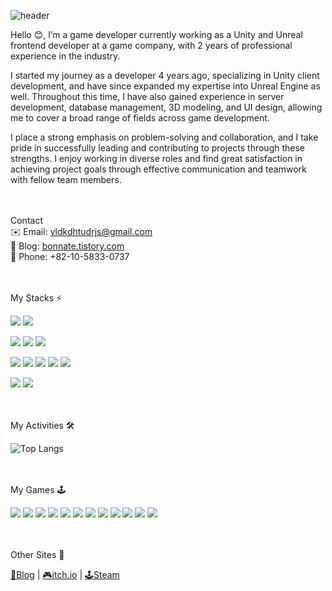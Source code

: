 ![header](https://capsule-render.vercel.app/api?type=waving&color=timeGradient&text=Welcome%20to%20Bonnate's%20Github!👋&animation=twinkling&fontSize=35&fontAlignY=50&fontAlign=50&height=100)

Hello 😊, I’m a game developer currently working as a Unity and Unreal frontend developer at a game company, with 2 years of professional experience in the industry.

I started my journey as a developer 4 years ago, specializing in Unity client development, and have since expanded my expertise into Unreal Engine as well. Throughout this time, I have also gained experience in server development, database management, 3D modeling, and UI design, allowing me to cover a broad range of fields across game development.

I place a strong emphasis on problem-solving and collaboration, and I take pride in successfully leading and contributing to projects through these strengths. I enjoy working in diverse roles and find great satisfaction in achieving project goals through effective communication and teamwork with fellow team members.

</br></br>
Contact  </br>
✉️ Email: vldkdhtudrjs@gmail.com </br>
📝 Blog: [bonnate.tistory.com](https://bonnate.tistory.com) </br>
📱 Phone: +82-10-5833-0737  

</br></br> My Stacks ⚡

<img src="https://img.shields.io/badge/Unity-FFFFFF?style=for-the-badge&logo=unity&logoColor=000000"> <img src="https://img.shields.io/badge/Unreal%20Engine-FFFFFF?style=for-the-badge&logo=Unreal%20Engine&logoColor=000000">

<img src="https://img.shields.io/badge/MySQL-4479A1?style=for-the-badge&logo=MySQL&logoColor=ffffff"> <img src="https://img.shields.io/badge/Linux-FCC624?style=for-the-badge&logo=Linux&logoColor=000000"> <img src="https://img.shields.io/badge/Oracle-F80000?style=for-the-badge&logo=Oracle&logoColor=ffffff">

<img src="https://img.shields.io/badge/C-A8B9CC?style=for-the-badge&logo=C&logoColor=ffffff"> <img src="https://img.shields.io/badge/C++-00599C?style=for-the-badge&logo=C&logoColor=ffffff"> <img src="https://img.shields.io/badge/C%20Sharp-239120?style=for-the-badge&logo=C%20Sharp&logoColor=ffffff"> <img src="https://img.shields.io/badge/Java-d78a2e?style=for-the-badge&logo=CoffeeScript&logoColor=ffffff"> <img src="https://img.shields.io/badge/Python-3776AB?style=for-the-badge&logo=Python&logoColor=ffffff">

<img src="https://img.shields.io/badge/GitHub-181717?style=for-the-badge&logo=GitHub&logoColor=ffffff"> <img src="https://img.shields.io/badge/Sourcetree-0052CC?style=for-the-badge&logo=Sourcetree&logoColor=ffffff">

</br></br> My Activities 🛠

 <!--![GitHub stats](https://github-readme-stats.vercel.app/api?username=bonnate&count_private=false&show_icons=true&card_width=495&border_radius=5&border_color=000000&bg_color=60,94a9d1,f7cac8&title_color=ffffff&text_color=ffffff&custom_title=📈STATS)-->
![Top Langs](https://github-readme-stats.vercel.app/api/top-langs/?username=bonnate&layout=compact&count_private=true&card_width=445&border_radius=5&border_color=000000&bg_color=30,94a9d1,f7cac8&title_color=ffffff&text_color=ffffff&custom_title=💻LANGUAGES)



</br></br> My Games 🕹️

![](https://blog.kakaocdn.net/dn/bv3oIO/btszUrveKCa/PjngHQ7EkdjwEjwwtjQJKk/img.gif)
![](https://blog.kakaocdn.net/dn/cuurN2/btszK4aACgy/fmR9tVs95PsBYye5GxOYvk/img.gif)
![](https://blog.kakaocdn.net/dn/LjV4m/btszK2w6FdC/9EQYeneADdTGzvY8pAAds1/img.gif)
![](https://blog.kakaocdn.net/dn/K75qS/btszTATup3A/2JJneDppXqpWVQSRTsnDC1/img.gif)
![](https://blog.kakaocdn.net/dn/ZgDyz/btszLZ04ALl/KcQuoNmuLFwXhUrMrNMp20/img.gif)
![](https://blog.kakaocdn.net/dn/bslAj8/btszMclEjmG/Xl5JVaBambd8LtHEn7RKO0/img.gif)
![](https://blog.kakaocdn.net/dn/pTrdN/btszMdx8EFc/qMaBozoRKY46MZus4ZuxF1/img.gif)
![](https://blog.kakaocdn.net/dn/nSRWv/btszK94baND/CxeZW4cxtMsDktTHcOXok0/img.gif)
![](https://blog.kakaocdn.net/dn/tCsxy/btszTAFZaSk/T8uv80kHXBXovOSCAEeNoK/img.gif)
![](https://blog.kakaocdn.net/dn/y75tl/btszVuZhJfN/kbtc759oMu6KMhRZ5nUy2k/img.gif)
![](https://blog.kakaocdn.net/dn/T5e8R/btszLmoHpvl/9M56KoCJ6H4aA8cGKAmGOK/img.gif)
![](https://blog.kakaocdn.net/dn/qf5hf/btszOLgXWBT/k7FLkjkd05lPqgEPhAcsyK/img.gif)

</br></br> Other Sites 🔗 

[📑Blog](https://bonnate.tistory.com/) | [🎮itch.io](https://bonnate.itch.io/) | [🕹️Steam](https://store.steampowered.com/app/2004700/Mate/)
